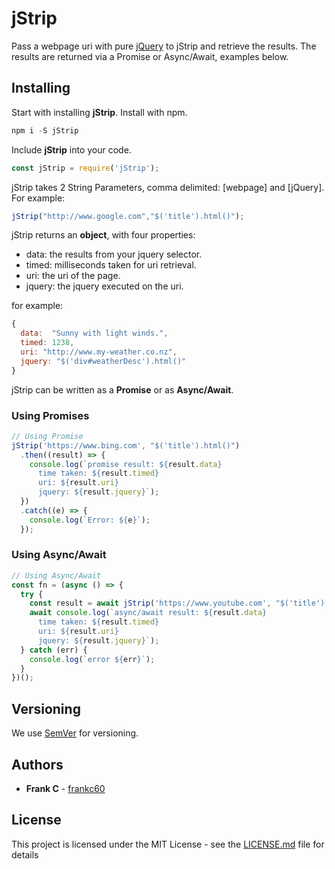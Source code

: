 # jStrip

Pass a webpage uri with pure [jQuery](http://api.jquery.com/) to jStrip and retrieve the results. The results are returned via a Promise or Async/Await, examples below.

## Installing

Start with installing **jStrip**.
Install with npm.

```js
npm i -S jStrip
```

Include **jStrip** into your code.

```js
const jStrip = require('jStrip');
```

jStrip takes 2 String Parameters, comma delimited: [webpage] and [jQuery].
For example:

```js
jStrip("http://www.google.com","$('title').html()");
```

jStrip returns an **object**, with four properties:
* data: the results from your jquery selector.
* timed: milliseconds taken for uri retrieval.
* uri: the uri of the page.
* jquery: the jquery executed on the uri.

for example:

```js
{
  data:  "Sunny with light winds.",
  timed: 1238,
  uri: "http://www.my-weather.co.nz",
  jquery: "$('div#weatherDesc').html()"
}
```

jStrip can be written as a **Promise** or as **Async/Await**.

### Using Promises

```js
// Using Promise
jStrip('https://www.bing.com', "$('title').html()")
  .then((result) => {
    console.log(`promise result: ${result.data}
      time taken: ${result.timed}
      uri: ${result.uri}
      jquery: ${result.jquery}`);
  })
  .catch((e) => {
    console.log(`Error: ${e}`);
  });
```

### Using Async/Await

```js
// Using Async/Await
const fn = (async () => {
  try {
    const result = await jStrip('https://www.youtube.com', "$('title').html()");
    await console.log(`async/await result: ${result.data}
      time taken: ${result.timed}
      uri: ${result.uri}
      jquery: ${result.jquery}`);
  } catch (err) {
    console.log(`error ${err}`);
  }
})();
```

## Versioning

We use [SemVer](http://semver.org/) for versioning. 

## Authors

* **Frank C** - [frankc60](https://github.com/frankc60)

## License

This project is licensed under the MIT License - see the [LICENSE.md](LICENSE.md) file for details

